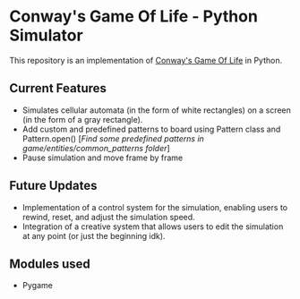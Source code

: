 # Conway's Game Of Life - Python Simulator
This repository is an implementation of [Conway's Game Of Life](https://en.wikipedia.org/wiki/Conway%27s_Game_of_Life) in Python.

## Current Features
 - Simulates cellular automata (in the form of white rectangles) on a screen (in the form of a gray rectangle).
 - Add custom and predefined patterns to board using Pattern class and Pattern.open()
[*Find some predefined patterns in game/entities/common_patterns folder*]
 - Pause simulation and move frame by frame

## Future Updates
 - Implementation of a control system for the simulation, enabling users to rewind, reset, and adjust the simulation speed.
 - Integration of a creative system that allows users to edit the simulation at any point (or just the beginning idk).
## Modules used
- Pygame
